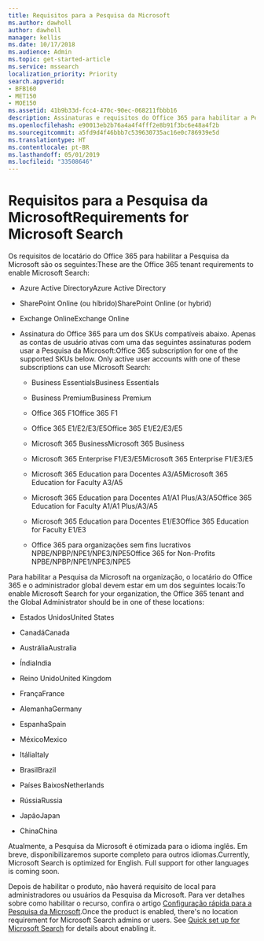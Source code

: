 ```yaml
---
title: Requisitos para a Pesquisa da Microsoft
ms.author: dawholl
author: dawholl
manager: kellis
ms.date: 10/17/2018
ms.audience: Admin
ms.topic: get-started-article
ms.service: mssearch
localization_priority: Priority
search.appverid:
- BFB160
- MET150
- MOE150
ms.assetid: 41b9b33d-fcc4-470c-90ec-068211fbbb16
description: Assinaturas e requisitos do Office 365 para habilitar a Pesquisa da Microsoft
ms.openlocfilehash: e90013eb2b76a4a4f4fff2e8b91f3bc6e48a4f2b
ms.sourcegitcommit: a5fd9d4f46bbb7c539630735ac16e0c786939e5d
ms.translationtype: HT
ms.contentlocale: pt-BR
ms.lasthandoff: 05/01/2019
ms.locfileid: "33508646"
---
```

# <a name="requirements-for-microsoft-search"></a><span data-ttu-id="dd5bd-103">Requisitos para a Pesquisa da Microsoft</span><span class="sxs-lookup"><span data-stu-id="dd5bd-103">Requirements for Microsoft Search</span></span>

<span data-ttu-id="dd5bd-104">Os requisitos de locatário do Office 365 para habilitar a Pesquisa da Microsoft são os seguintes:</span><span class="sxs-lookup"><span data-stu-id="dd5bd-104">These are the Office 365 tenant requirements to enable Microsoft Search:</span></span> 
  
- <span data-ttu-id="dd5bd-105">Azure Active Directory</span><span class="sxs-lookup"><span data-stu-id="dd5bd-105">Azure Active Directory</span></span>
    
- <span data-ttu-id="dd5bd-106">SharePoint Online (ou híbrido)</span><span class="sxs-lookup"><span data-stu-id="dd5bd-106">SharePoint Online (or hybrid)</span></span>
    
- <span data-ttu-id="dd5bd-107">Exchange Online</span><span class="sxs-lookup"><span data-stu-id="dd5bd-107">Exchange Online</span></span>
    
- <span data-ttu-id="dd5bd-p101">Assinatura do Office 365 para um dos SKUs compatíveis abaixo. Apenas as contas de usuário ativas com uma das seguintes assinaturas podem usar a Pesquisa da Microsoft:</span><span class="sxs-lookup"><span data-stu-id="dd5bd-p101">Office 365 subscription for one of the supported SKUs below. Only active user accounts with one of these subscriptions can use Microsoft Search:</span></span>
    
  - <span data-ttu-id="dd5bd-110">Business Essentials</span><span class="sxs-lookup"><span data-stu-id="dd5bd-110">Business Essentials</span></span>
    
  - <span data-ttu-id="dd5bd-111">Business Premium</span><span class="sxs-lookup"><span data-stu-id="dd5bd-111">Business Premium</span></span>
    
  - <span data-ttu-id="dd5bd-112">Office 365 F1</span><span class="sxs-lookup"><span data-stu-id="dd5bd-112">Office 365 F1</span></span>
    
  - <span data-ttu-id="dd5bd-113">Office 365 E1/E2/E3/E5</span><span class="sxs-lookup"><span data-stu-id="dd5bd-113">Office 365 E1/E2/E3/E5</span></span>
    
  - <span data-ttu-id="dd5bd-114">Microsoft 365 Business</span><span class="sxs-lookup"><span data-stu-id="dd5bd-114">Microsoft 365 Business</span></span>
    
  - <span data-ttu-id="dd5bd-115">Microsoft 365 Enterprise F1/E3/E5</span><span class="sxs-lookup"><span data-stu-id="dd5bd-115">Microsoft 365 Enterprise F1/E3/E5</span></span>
    
  - <span data-ttu-id="dd5bd-116">Microsoft 365 Education para Docentes A3/A5</span><span class="sxs-lookup"><span data-stu-id="dd5bd-116">Microsoft 365 Education for Faculty A3/A5</span></span>
    
  - <span data-ttu-id="dd5bd-117">Microsoft 365 Education para Docentes A1/A1 Plus/A3/A5</span><span class="sxs-lookup"><span data-stu-id="dd5bd-117">Office 365 Education for Faculty A1/A1 Plus/A3/A5</span></span>
    
  - <span data-ttu-id="dd5bd-118">Microsoft 365 Education para Docentes E1/E3</span><span class="sxs-lookup"><span data-stu-id="dd5bd-118">Office 365 Education for Faculty E1/E3</span></span>
    
  - <span data-ttu-id="dd5bd-119">Office 365 para organizações sem fins lucrativos NPBE/NPBP/NPE1/NPE3/NPE5</span><span class="sxs-lookup"><span data-stu-id="dd5bd-119">Office 365 for Non-Profits NPBE/NPBP/NPE1/NPE3/NPE5</span></span>
    
<span data-ttu-id="dd5bd-120">Para habilitar a Pesquisa da Microsoft na organização, o locatário do Office 365 e o administrador global devem estar em um dos seguintes locais:</span><span class="sxs-lookup"><span data-stu-id="dd5bd-120">To enable Microsoft Search for your organization, the Office 365 tenant and the Global Administrator should be in one of these locations:</span></span>
  
- <span data-ttu-id="dd5bd-121">Estados Unidos</span><span class="sxs-lookup"><span data-stu-id="dd5bd-121">United States</span></span>
    
- <span data-ttu-id="dd5bd-122">Canadá</span><span class="sxs-lookup"><span data-stu-id="dd5bd-122">Canada</span></span>
    
- <span data-ttu-id="dd5bd-123">Austrália</span><span class="sxs-lookup"><span data-stu-id="dd5bd-123">Australia</span></span>
    
- <span data-ttu-id="dd5bd-124">Índia</span><span class="sxs-lookup"><span data-stu-id="dd5bd-124">India</span></span>
    
- <span data-ttu-id="dd5bd-125">Reino Unido</span><span class="sxs-lookup"><span data-stu-id="dd5bd-125">United Kingdom</span></span>
    
- <span data-ttu-id="dd5bd-126">França</span><span class="sxs-lookup"><span data-stu-id="dd5bd-126">France</span></span>
    
- <span data-ttu-id="dd5bd-127">Alemanha</span><span class="sxs-lookup"><span data-stu-id="dd5bd-127">Germany</span></span>
  
- <span data-ttu-id="dd5bd-128">Espanha</span><span class="sxs-lookup"><span data-stu-id="dd5bd-128">Spain</span></span>
    
- <span data-ttu-id="dd5bd-129">México</span><span class="sxs-lookup"><span data-stu-id="dd5bd-129">Mexico</span></span>
    
- <span data-ttu-id="dd5bd-130">Itália</span><span class="sxs-lookup"><span data-stu-id="dd5bd-130">Italy</span></span>
    
- <span data-ttu-id="dd5bd-131">Brasil</span><span class="sxs-lookup"><span data-stu-id="dd5bd-131">Brazil</span></span>
    
- <span data-ttu-id="dd5bd-132">Países Baixos</span><span class="sxs-lookup"><span data-stu-id="dd5bd-132">Netherlands</span></span>
    
- <span data-ttu-id="dd5bd-133">Rússia</span><span class="sxs-lookup"><span data-stu-id="dd5bd-133">Russia</span></span>
    
- <span data-ttu-id="dd5bd-134">Japão</span><span class="sxs-lookup"><span data-stu-id="dd5bd-134">Japan</span></span>

- <span data-ttu-id="dd5bd-135">China</span><span class="sxs-lookup"><span data-stu-id="dd5bd-135">China</span></span>
 
<span data-ttu-id="dd5bd-p102">Atualmente, a Pesquisa da Microsoft é otimizada para o idioma inglês. Em breve, disponibilizaremos suporte completo para outros idiomas.</span><span class="sxs-lookup"><span data-stu-id="dd5bd-p102">Currently, Microsoft Search is optimized for English. Full support for other languages is coming soon.</span></span>

<span data-ttu-id="dd5bd-p103">Depois de habilitar o produto, não haverá requisito de local para administradores ou usuários da Pesquisa da Microsoft. Para ver detalhes sobre como habilitar o recurso, confira o artigo [Configuração rápida para a Pesquisa da Microsoft](quick-set-up.md).</span><span class="sxs-lookup"><span data-stu-id="dd5bd-p103">Once the product is enabled, there's no location requirement for Microsoft Search admins or users. See [Quick set up for Microsoft Search](quick-set-up.md) for details about enabling it.</span></span> 

  

